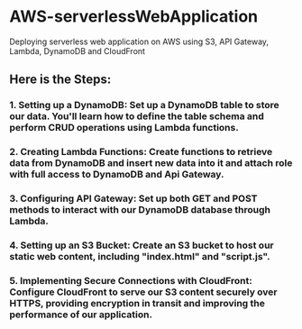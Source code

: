 # AWS-serverlessWebApplication

Deploying serverless web application on AWS using S3, API Gateway, Lambda, DynamoDB and CloudFront

## Here is the Steps:

### 1. Setting up a DynamoDB: Set up a DynamoDB table to store our data. You'll learn how to define the table schema and perform CRUD operations using Lambda functions.

### 2. Creating Lambda Functions:  Create functions to retrieve data from DynamoDB and insert new data into it and attach role with full access to DynamoDB and Api Gateway.

### 3. Configuring API Gateway:  Set up both GET and POST methods to interact with our DynamoDB database through Lambda.

### 4. Setting up an S3 Bucket:  Create an S3 bucket to host our static web content, including "index.html" and "script.js".

### 5. Implementing Secure Connections with CloudFront: Configure CloudFront to serve our S3 content securely over HTTPS, providing encryption in transit and improving the performance of our application.

